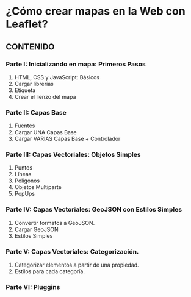# ¿Cómo crear mapas en la Web con Leaflet?

## CONTENIDO

### Parte I: Inicializando en mapa: Primeros Pasos
  1. HTML, CSS y JavaScript: Básicos
  2. Cargar librerías
  3. Etiqueta <div>
  4. Crear el lienzo del mapa

### Parte II: Capas Base
  1. Fuentes
  2. Cargar UNA Capas Base
  3. Cargar VARIAS Capas Base + Controlador

### Parte III: Capas Vectoriales: Objetos Simples
  1. Puntos
  2. Líneas
  3. Polígonos
  4. Objetos Multiparte
  5. PopUps
 
### Parte IV: Capas Vectoriales: GeoJSON con Estilos Simples
  1. Convertir formatos a GeoJSON.
  2. Cargar GeoJSON 
  3. Estilos Simples 

### Parte V: Capas Vectoriales: Categorización. 
  1. Categorizar elementos a partir de una propiedad. 
  2. Estilos para cada categoría.
 
### Parte VI: Pluggins
  
